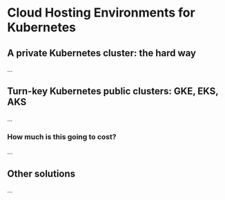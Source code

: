 # Cloud Hosting Environments for Kubernetes

## A private Kubernetes cluster: the hard way

...

## Turn-key Kubernetes public clusters: GKE, EKS, AKS
...

### How much is this going to cost?
...

## Other solutions

...
